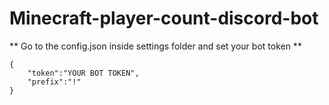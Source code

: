 # Minecraft-player-count-discord-bot

**
Go to the config.json inside settings folder
and set your bot token
**
```
{
    "token":"YOUR BOT TOKEN",
    "prefix":"!"
}
```

